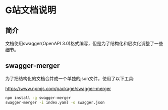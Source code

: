 # G站文档说明

## 简介

文档使用swagger(OpenAPI 3.0)格式编写，但是为了结构化和层次化调整了一些细节。

## swagger-merger

为了把结构化的文档合并成一个单独的json文件，使用了以下工具:

https://www.npmjs.com/package/swagger-merger

```bash
npm install -g swagger-merger
swagger-merger -i index.yaml -o swagger.json
```